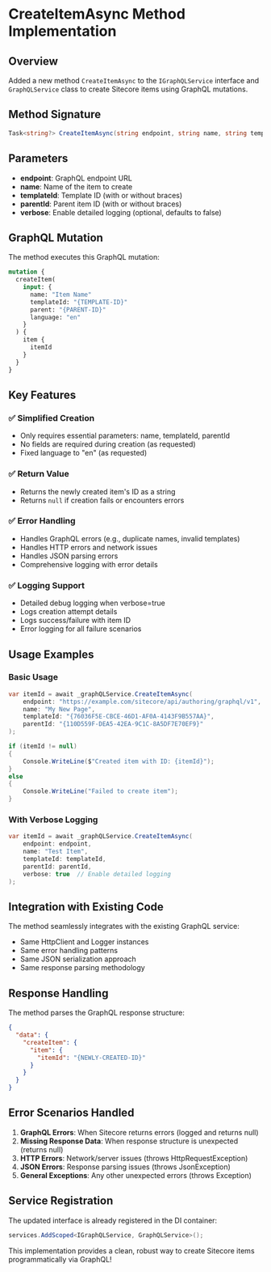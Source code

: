 # CreateItemAsync Method Implementation

## Overview
Added a new method `CreateItemAsync` to the `IGraphQLService` interface and `GraphQLService` class to create Sitecore items using GraphQL mutations.

## Method Signature
```csharp
Task<string?> CreateItemAsync(string endpoint, string name, string templateId, string parentId, bool verbose = false)
```

## Parameters
- **endpoint**: GraphQL endpoint URL
- **name**: Name of the item to create
- **templateId**: Template ID (with or without braces)
- **parentId**: Parent item ID (with or without braces)
- **verbose**: Enable detailed logging (optional, defaults to false)

## GraphQL Mutation
The method executes this GraphQL mutation:
```graphql
mutation {
  createItem(
    input: {
      name: "Item Name"
      templateId: "{TEMPLATE-ID}"
      parent: "{PARENT-ID}"
      language: "en"
    }
  ) {
    item {
      itemId
    }
  }
}
```

## Key Features

### ✅ **Simplified Creation**
- Only requires essential parameters: name, templateId, parentId
- No fields are required during creation (as requested)
- Fixed language to "en" (as requested)

### ✅ **Return Value**
- Returns the newly created item's ID as a string
- Returns `null` if creation fails or encounters errors

### ✅ **Error Handling**
- Handles GraphQL errors (e.g., duplicate names, invalid templates)
- Handles HTTP errors and network issues
- Handles JSON parsing errors
- Comprehensive logging with error details

### ✅ **Logging Support**
- Detailed debug logging when verbose=true
- Logs creation attempt details
- Logs success/failure with item ID
- Error logging for all failure scenarios

## Usage Examples

### Basic Usage
```csharp
var itemId = await _graphQLService.CreateItemAsync(
    endpoint: "https://example.com/sitecore/api/authoring/graphql/v1",
    name: "My New Page",
    templateId: "{76036F5E-CBCE-46D1-AF0A-4143F9B557AA}",
    parentId: "{110D559F-DEA5-42EA-9C1C-8A5DF7E70EF9}"
);

if (itemId != null)
{
    Console.WriteLine($"Created item with ID: {itemId}");
}
else
{
    Console.WriteLine("Failed to create item");
}
```

### With Verbose Logging
```csharp
var itemId = await _graphQLService.CreateItemAsync(
    endpoint: endpoint,
    name: "Test Item",
    templateId: templateId,
    parentId: parentId,
    verbose: true  // Enable detailed logging
);
```

## Integration with Existing Code
The method seamlessly integrates with the existing GraphQL service:

- Same HttpClient and Logger instances
- Same error handling patterns
- Same JSON serialization approach
- Same response parsing methodology

## Response Handling
The method parses the GraphQL response structure:
```json
{
  "data": {
    "createItem": {
      "item": {
        "itemId": "{NEWLY-CREATED-ID}"
      }
    }
  }
}
```

## Error Scenarios Handled
1. **GraphQL Errors**: When Sitecore returns errors (logged and returns null)
2. **Missing Response Data**: When response structure is unexpected (returns null)
3. **HTTP Errors**: Network/server issues (throws HttpRequestException)
4. **JSON Errors**: Response parsing issues (throws JsonException)
5. **General Exceptions**: Any other unexpected errors (throws Exception)

## Service Registration
The updated interface is already registered in the DI container:
```csharp
services.AddScoped<IGraphQLService, GraphQLService>();
```

This implementation provides a clean, robust way to create Sitecore items programmatically via GraphQL!
